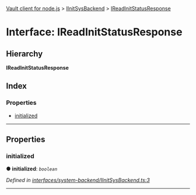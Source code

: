 [Vault client for node.js](../README.md) > [IInitSysBackend](../modules/iinitsysbackend.md) > [IReadInitStatusResponse](../interfaces/iinitsysbackend.ireadinitstatusresponse.md)

# Interface: IReadInitStatusResponse

## Hierarchy

**IReadInitStatusResponse**

## Index

### Properties

* [initialized](iinitsysbackend.ireadinitstatusresponse.md#initialized)

---

## Properties

<a id="initialized"></a>

###  initialized

**● initialized**: *`boolean`*

*Defined in [interfaces/system-backend/IInitSysBackend.ts:3](https://github.com/theogravity/vault-client/blob/91e39ec/src/interfaces/system-backend/IInitSysBackend.ts#L3)*

___

